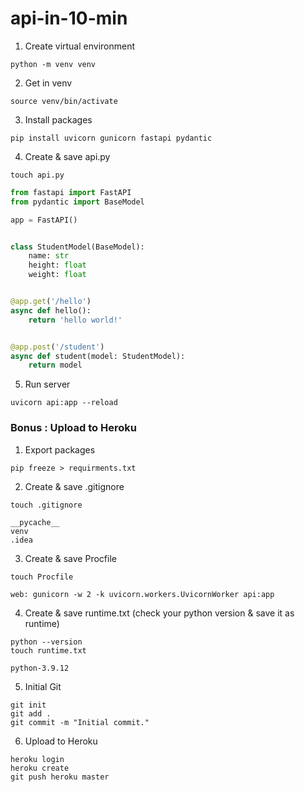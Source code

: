 # api-in-10-min
1. Create virtual environment
```commandline
python -m venv venv 
```
2. Get in venv
```commandline
source venv/bin/activate 
```
3. Install packages
```commandline
pip install uvicorn gunicorn fastapi pydantic
```
4. Create & save api.py
```commandline
touch api.py
```
```python
from fastapi import FastAPI
from pydantic import BaseModel

app = FastAPI()


class StudentModel(BaseModel):
    name: str
    height: float
    weight: float


@app.get('/hello')
async def hello():
    return 'hello world!'


@app.post('/student')
async def student(model: StudentModel):
    return model

```
5. Run server
```commandline
uvicorn api:app --reload
```

### Bonus : Upload to Heroku
1. Export packages
```commandline
pip freeze > requirments.txt
```
2. Create & save .gitignore
```commandline
touch .gitignore
```
```gitignore
__pycache__
venv
.idea
```
3. Create & save Procfile
```commandline
touch Procfile
```
```text
web: gunicorn -w 2 -k uvicorn.workers.UvicornWorker api:app
```
4. Create & save runtime.txt (check your python version & save it as runtime)
```commandline
python --version
touch runtime.txt
```
```text
python-3.9.12
```
5. Initial Git
```commandline
git init
git add .
git commit -m "Initial commit."
```
6. Upload to Heroku
```commandline
heroku login
heroku create
git push heroku master
```
